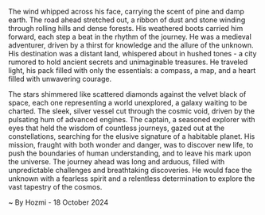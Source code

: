 
The wind whipped across his face, carrying the scent of pine and damp earth. The road ahead stretched out, a ribbon of dust and stone winding through rolling hills and dense forests. His weathered boots carried him forward, each step a beat in the rhythm of the journey. He was a medieval adventurer, driven by a thirst for knowledge and the allure of the unknown. His destination was a distant land, whispered about in hushed tones - a city rumored to hold ancient secrets and unimaginable treasures.  He traveled light, his pack filled with only the essentials: a compass, a map, and a heart filled with unwavering courage. 

The stars shimmered like scattered diamonds against the velvet black of space, each one representing a world unexplored, a galaxy waiting to be charted.  The sleek, silver vessel cut through the cosmic void, driven by the pulsating hum of advanced engines.  The captain, a seasoned explorer with eyes that held the wisdom of countless journeys, gazed out at the constellations, searching for the elusive signature of a habitable planet.  His mission, fraught with both wonder and danger, was to discover new life, to push the boundaries of human understanding, and to leave his mark upon the universe.  The journey ahead was long and arduous, filled with unpredictable challenges and breathtaking discoveries.  He would face the unknown with a fearless spirit and a relentless determination to explore the vast tapestry of the cosmos. 

~ By Hozmi - 18 October 2024
